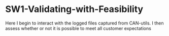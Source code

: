 # SW1-Validating-with-Feasibility
Here I begin to interact with the logged files captured from CAN-utils. I then assess whether or not it is possible to meet all customer expectations
